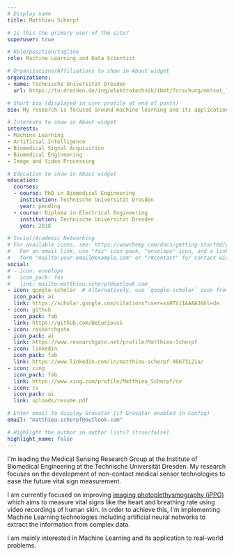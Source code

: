 ```yaml
---
# Display name
title: Matthieu Scherpf

# Is this the primary user of the site?
superuser: true

# Role/position/tagline
role: Machine Learning and Data Scientist

# Organizations/Affiliations to show in About widget
organizations:
- name: Technische Universität Dresden
  url: https://tu-dresden.de/ing/elektrotechnik/ibmt/forschung/mm?set_language=en

# Short bio (displayed in user profile at end of posts)
bio: My research is focused around machine learning and its application to imaging photoplethysmography.

# Interests to show in About widget
interests:
- Machine Learning
- Artificial Intelligence
- Biomedical Signal Acquisition
- Biomedical Engineering
- Image and Video Processing

# Education to show in About widget
education:
  courses:
  - course: PhD in Biomedical Engineering
    institution: Technische Universität Dresden
    year: pending
  - course: Diploma in Electrical Engineering
    institution: Technische Universität Dresden
    year: 2018

# Social/Academic Networking
# For available icons, see: https://wowchemy.com/docs/getting-started/page-builder/#icons
#   For an email link, use "fas" icon pack, "envelope" icon, and a link in the
#   form "mailto:your-email@example.com" or "/#contact" for contact widget.
social:
# - icon: envelope
#   icon_pack: fas
#   link: mailto:matthieu.scherpf@outlook.com
- icon: google-scholar  # Alternatively, use `google-scholar` icon from `ai` icon pack
  icon_pack: ai
  link: https://scholar.google.com/citations?user=xsHTViIAAAAJ&hl=de
- icon: github
  icon_pack: fab
  link: https://github.com/BeCuriousS
- icon: researchgate
  icon_pack: ai
  link: https://www.researchgate.net/profile/Matthieu-Scherpf
- icon: linkedin
  icon_pack: fab
  link: https://www.linkedin.com/in/matthieu-scherpf-08673121a/
- icon: xing
  icon_pack: fab
  link: https://www.xing.com/profile/Matthieu_Scherpf/cv
- icon: cv
  icon_pack: ai
  link: uploads/resume.pdf

# Enter email to display Gravatar (if Gravatar enabled in Config)
email: "matthieu.scherpf@outlook.com"

# Highlight the author in author lists? (true/false)
highlight_name: false
---
```


I'm leading the Medical Sensing Research Group at the Institute of Biomedical Engineering at the Technische Universität Dresden. My research focuses on the development of non-contact medical sensor technologies to ease the future vital sign measurement.

I am currently focused on improving [imaging photoplethysmography (iPPG)](https://en.wikipedia.org/wiki/Photoplethysmogram#Remote_photoplethysmography) which aims to measure vital signs like the heart and breathing rate using video recordings of human skin. In order to achieve this, I'm implementing Machine Learning technologies including artificial neural networks to extract the information from complex data.

I am mainly interested in Machine Learning and its application to real-world problems.